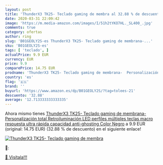 ```yaml
---
layout: post
title: 'ThunderX3 TK25- Teclado gaming de membra al 32.88 % de descuento'
date: 2020-03-31 22:09:42
image: 'https://m.media-amazon.com/images/I/51h2tYKO7HL._SL400_.jpg'
comments: true
category: ofertas
author: ring
slug: 'B01GEOLY2S-es ThunderX3 TK25- Teclado gaming de membrana-...'
sku: 'B01GEOLY2S-es'
tags: [ 'teclado', ]
actualPrice: 9.9 EUR
currency: EUR
price: 9.9
comparePrice: 14.75 EUR
prodname: 'ThunderX3 TK25- Teclado gaming de membrana-  Personalización total Retroiluminación LED  perfiles múltiples  teclas macro  respuesta ultra rápida  capacidad anti-ghosting   Color Negro'
country: 'es'
flag: '🇪🇸'
brand: ''
buyurl: 'https://www.amazon.es/dp/B01GEOLY2S/?tag=tolees-21'
descuento: '32.88'
average: '12.713333333333335'
---
```


Ahora mismo tienes [ThunderX3 TK25- Teclado gaming de membrana-  Personalización total Retroiluminación LED  perfiles múltiples  teclas macro  respuesta ultra rápida  capacidad anti-ghosting   Color Negro](https://www.amazon.es/dp/B01GEOLY2S/?tag=tolees-21) a 9.9 EUR (original: 14.75 EUR) (32.88 %  de descuento) en el siguiente enlace!

[![ThunderX3 TK25- Teclado gaming de membra](https://m.media-amazon.com/images/I/51h2tYKO7HL._SL400_.jpg)](https://www.amazon.es/dp/B01GEOLY2S/?tag=tolees-21)

🔎:


[🛒 Visítala!!!](https://www.amazon.es/dp/B01GEOLY2S/?tag=tolees-21)
